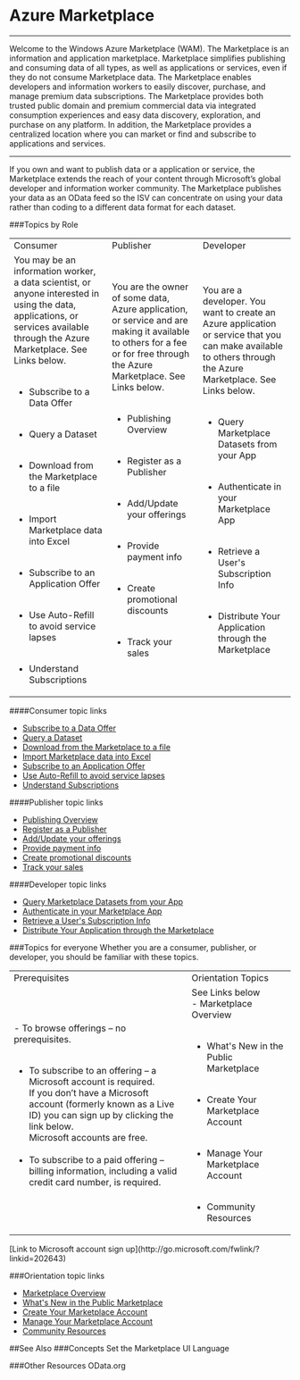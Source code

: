 <properties 
   pageTitle="Azure Marketplace" 
   description="The Azure Marketplace " 
   services="cloud-services" 
   documentationCenter="" 
   authors="kevinscharpenberg" 
   manager="manager-alias" 
   editor=""/>
<tags
   ms.service="marketplace"
   ms.devlang="na"
   ms.topic="article"
   ms.tgt_pltfrm="na"
   ms.workload="data-services" 
   ms.date="02/18/2015"
   ms.author="kevsch"/>

#   Azure Marketplace
 -----------
Welcome to the Windows Azure Marketplace (WAM). The Marketplace is an information and application marketplace. Marketplace simplifies publishing and consuming data of all types, as well as applications or services, even if they do not consume Marketplace data. The Marketplace enables developers and information workers to easily discover, purchase, and manage premium data subscriptions. The Marketplace provides both trusted public domain and premium commercial data via integrated consumption experiences and easy data discovery, exploration, and purchase on any platform. In addition, the Marketplace provides a centralized location where you can market or find and subscribe to applications and services.

 -----------
If you own and want to publish data or a application or service, the Marketplace extends the reach of your content through Microsoft’s global developer and information worker community. The Marketplace publishes your data as an OData feed so the ISV can concentrate on using your data rather than coding to a different data format for each dataset.

###Topics by Role


<table>
<tr><td>Consumer </td><td>Publisher </td><td>Developer</td></tr>
<tr>
<td>You may be an information worker, a data scientist, or anyone interested in using the data, applications, or services available through the Azure Marketplace. See Links below. <br><br>

- Subscribe to a Data Offer<br><br>

- Query a Dataset<br><br>

- Download from the Marketplace to a file<br><br>

- Import Marketplace data into Excel<br><br>

- Subscribe to an Application Offer<br><br>

- Use Auto-Refill to avoid service lapses<br><br>

- Understand Subscriptions </td>

<td>You are the owner of some data, Azure application, or service and are making it available to others for a fee or for free through the Azure Marketplace. See Links below.<br><br>

- Publishing Overview<br><br>

- Register as a Publisher<br><br>

- Add/Update your offerings<br><br>

- Provide payment info<br><br>

- Create promotional discounts<br><br>

- Track your sales </td>

<td>You are a developer. You want to create an Azure application or service that you can make available to others through the Azure Marketplace. See Links below.<br><br>

- Query Marketplace Datasets from your App<br><br>

- Authenticate in your Marketplace App<br><br>

- Retrieve a User's Subscription Info<br><br>

- Distribute Your Application through the Marketplace
</td></tr>
</table>

####Consumer topic links
- [Subscribe to a Data Offer](/marketplace-data-market-subscribe-to-a-data-offer.md)
- [Query a Dataset](/marketplace-data-market-query-a-dataset.md)
- [Download from the Marketplace to a file](/marketplace-data-market-download-from-the-marketplace-to-a-file.md)
- [Import Marketplace data into Excel](/marketplace-data-market-import-marketplace-data-into-excel.md)
- [Subscribe to an Application Offer](/marketplace-data-market-subscribe-to-an-application-offer.md)
- [Use Auto-Refill to avoid service lapses](/marketplace-data-market-use-auto-refill-to-avoid-service-lapses.md)
- [Understand Subscriptions](/marketplace-data-market-understand-subscriptions.md)

####Publisher topic links

- [Publishing Overview](/marketplace-data-market-publishing-overview.md)
- [Register as a Publisher](/marketplace-data-market-register-as-a-publisher.md)
- [Add/Update your offerings](/marketplace-data-market-add-update-your-offerings.md)
- [Provide payment info](/marketplace-data-market-provide-payment-info.md)
- [Create promotional discounts](/marketplace-data-market-create-promotional-discounts.md)
- [Track your sales](/marketplace-data-market-track-your-sales.md)

####Developer topic links
- [Query Marketplace Datasets from your App](/marketplace-data-market-query-marketplace-datasets-from-your-app.md)
- [Authenticate in your Marketplace App](/marketplace-data-market-authenticate-in-your-marketplace-app.md)
- [Retrieve a User's Subscription Info](/marketplace-data-market-retrieve-a-users-subscription-info.md)
- [Distribute Your Application through the Marketplace](/marketplace-data-market-distribute-your-application-through-the-marketplace.md)


###Topics for everyone
Whether you are a consumer, publisher, or developer, you should be familiar with these topics.

<table>
<tr><td>Prerequisites</td><td>Orientation Topics</td></tr>
<tr>
<td>- To browse offerings – no prerequisites.<br><br>

- To subscribe to an offering – a Microsoft account is required. <br>
If you don’t have a Microsoft account (formerly known as a Live ID) you can sign up by clicking the link below. <br>Microsoft accounts are free.
<br><br>
- To subscribe to a paid offering – <br> billing information, including a valid credit card number, is required.</td>

<td>See Links below
<br>- Marketplace Overview <br><br>

- What's New in the Public Marketplace<br><br>

- Create Your Marketplace Account<br><br>

- Manage Your Marketplace Account<br><br>

- Community Resources
</td></tr>
</table>
[Link to Microsoft account sign up](http://go.microsoft.com/fwlink/?linkid=202643)

###Orientation topic links
- [Marketplace Overview](/marketplace-data-market-marketplace-overview.md) <br>
- [What's New in the Public Marketplace](/marketplace-data-market-whats-new-in-the-public-marketplace.md)<br>
- [Create Your Marketplace Account](/marketplace-data-market-create-your-marketplace-account.md)<br>
- [Manage Your Marketplace Account](/marketplace-data-market-manage-your-marketplace-account.md)<br>
- [Community Resources](/marketplace-data-market-community-resources.md)

##See Also
###Concepts
Set the Marketplace UI Language

###Other Resources
OData.org

